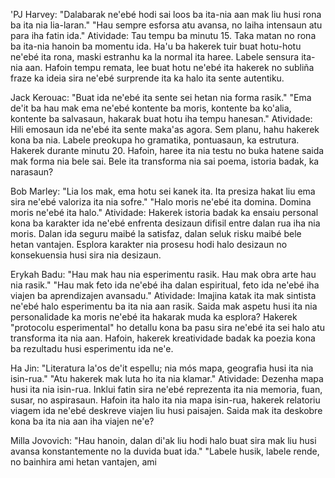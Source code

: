 'PJ Harvey:
    "Dalabarak ne'ebé hodi sai loos ba ita-nia aan mak liu husi rona ba ita nia lia-laran."
    "Hau sempre esforsa atu avansa, no laiha intensaun atu para iha fatin ida."
Atividade: Tau tempu ba minutu 15. Taka matan no rona ba ita-nia hanoin ba momentu ida. Ha'u ba hakerek tuir buat hotu-hotu ne'ebé ita rona, maski estranhu ka la normal ita haree. Labele sensura ita-nia aan. Hafoin tempu remata, lee buat hotu ne'ebé ita hakerek no subliña fraze ka ideia sira ne'ebé surprende ita ka halo ita sente autentiku.

Jack Kerouac:
    "Buat ida ne'ebé ita sente sei hetan nia forma rasik."
    "Ema de'it ba hau mak ema ne'ebé kontente ba moris, kontente ba ko'alia, kontente ba salvasaun, hakarak buat hotu iha tempu hanesan."
Atividade: Hili emosaun ida ne'ebé ita sente maka'as agora. Sem planu, hahu hakerek kona ba nia. Labele preokupa ho gramatika, pontuasaun, ka estrutura. Hakerek durante minutu 20. Hafoin, haree ita nia testu no buka hatene saida mak forma nia bele sai. Bele ita transforma nia sai poema, istoria badak, ka narasaun?

Bob Marley:
    "Lia los mak, ema hotu sei kanek ita. Ita presiza hakat liu ema sira ne'ebé valoriza ita nia sofre."
    "Halo moris ne'ebé ita domina. Domina moris ne'ebé ita halo."
Atividade: Hakerek istoria badak ka ensaiu personal kona ba karakter ida ne'ebé enfrenta desizaun difisil entre dalan rua iha nia moris. Dalan ida seguru maibé la satisfaz, dalan seluk risku maibé bele hetan vantajen. Esplora karakter nia prosesu hodi halo desizaun no konsekuensia husi sira nia desizaun.

Erykah Badu:
    "Hau mak hau nia esperimentu rasik. Hau mak obra arte hau nia rasik."
    "Hau mak feto ida ne'ebé iha dalan espiritual, feto ida ne'ebé iha viajen ba aprendizajen avansadu."
Atividade: Imajina katak ita mak sintista ne'ebé halo esperimentu ba ita nia aan rasik. Saida mak aspetu husi ita nia personalidade ka moris ne'ebé ita hakarak muda ka esplora? Hakerek "protocolu esperimental" ho detallu kona ba pasu sira ne'ebé ita sei halo atu transforma ita nia aan. Hafoin, hakerek kreatividade badak ka poezia kona ba rezultadu husi esperimentu ida ne'e.

Ha Jin:
    "Literatura la'os de'it espellu; nia mós mapa, geografia husi ita nia isin-rua."
    "Atu hakerek mak luta ho ita nia klamar."
Atividade: Dezenha mapa husi ita nia isin-rua. Inklui fatin sira ne'ebé reprezenta ita nia memoria, fuan, susar, no aspirasaun. Hafoin ita halo ita nia mapa isin-rua, hakerek relatoriu viagem ida ne'ebé deskreve viajen liu husi paisajen. Saida mak ita deskobre kona ba ita nia aan iha viajen ne'e?

Milla Jovovich:
    "Hau hanoin, dalan di'ak liu hodi halo buat sira mak liu husi avansa konstantemente no la duvida buat ida."
    "Labele husik, labele rende, no bainhira ami hetan vantajen, ami
